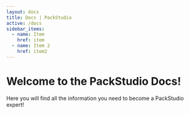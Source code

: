 ```yaml
---
layout: docs
title: Docs | PackStudio
active: /docs
sidebar_items: 
  - name: Item
    href: item
  - name: Item 2
    href: item2
---
```


# Welcome to the PackStudio Docs!

Here you will find all the information you need to become a PackStudio expert!